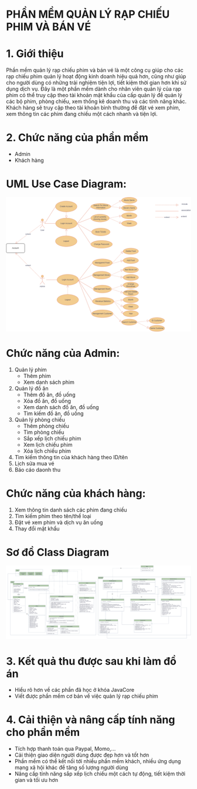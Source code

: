 # PHẦN MỀM QUẢN LÝ RẠP CHIẾU PHIM VÀ BÁN VÉ
# 1. Giới thiệu
   Phần mềm quản lý rạp chiếu phim và bán vé là một công cụ giúp cho các rạp chiếu phim quản lý hoạt động kinh doanh hiệu quả hơn, cũng như giúp cho người dùng có những trải nghiệm tiện lợi, tiết kiệm thời gian hơn khi sử dụng dịch vụ. Đây là một phần mềm dành cho nhân viên quản lý của rạp phim có thể truy cập theo tài khoản mật khẩu của cấp quản lý để quản lý các bộ phim, phòng chiếu, xem thống kê doanh thu và các tính năng khác. Khách hàng sẽ truy cập theo tài khoản bình thường để đặt vé xem phim, xem thông tin các phim đang chiếu một cách nhanh và tiện lợi.
# 2. Chức năng của phần mềm
   - Admin
   - Khách hàng
# UML Use Case Diagram:
![Diagram](https://github.com/TuanNC162/DoAnJavaCore-25/blob/main/UseCaseDiagramManagementCinema.drawio.png)
# Chức năng của Admin:
   1. Quản lý phim
      - Thêm phim
      - Xem danh sách phim
   2. Quản lý đồ ăn
      - Thêm đồ ăn, đồ uống
      - Xóa đồ ăn, đồ uống
      - Xem danh sách đồ ăn, đồ uống
      - Tìm kiếm đồ ăn, đồ uống
   3. Quản lý phòng chiếu
      - Thêm phòng chiếu
      - Tìm phòng chiếu
      - Sắp xếp lịch chiếu phim
      - Xem lịch chiếu phim
      - Xóa lịch chiếu phim
   4. Tìm kiếm thông tin của khách hàng theo ID/tên
   5. Lịch sửa mua vé
   6. Báo cáo daonh thu
# Chức năng của khách hàng:
   1. Xem thông tin danh sách các phim đang chiếu
   2. Tìm kiếm phim theo tên/thể loại
   3. Đặt vé xem phim và dịch vụ ăn uống
   4. Thay đổi mật khẩu
# Sơ đồ Class Diagram
![Diagram](https://github.com/TuanNC162/DoAnJavaCore-25/blob/main/ManagementCenimaDiagram.drawio%20.png)
# 3. Kết quả thu được sau khi làm đồ án
   - Hiểu rõ hơn về các phần đã học ở khóa JavaCore
   - Viết được phần mềm cơ bản về việc quản lý rạp chiếu phim
# 4. Cải thiện và nâng cấp tính năng cho phần mềm
   - Tích hợp thanh toán qua Paypal, Momo,...
   - Cải thiện giao diện người dùng được đẹp hơn và tốt hơn
   - Phần mềm có thể kết nối tới nhiều phần mềm khách, nhiều ứng dụng mạng xã hội khác để tăng số lượng người dùng
   - Nâng cấp tính năng sắp xếp lịch chiếu một cách tự động, tiết kiệm thời gian và tối ưu hơn


